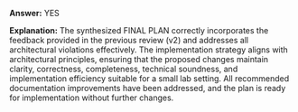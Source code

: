 **Answer:** YES

**Explanation:** The synthesized FINAL PLAN correctly incorporates the feedback provided in the previous review (v2) and addresses all architectural violations effectively. The implementation strategy aligns with architectural principles, ensuring that the proposed changes maintain clarity, correctness, completeness, technical soundness, and implementation efficiency suitable for a small lab setting. All recommended documentation improvements have been addressed, and the plan is ready for implementation without further changes.